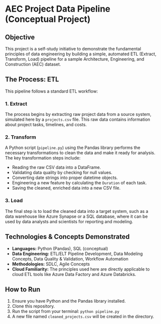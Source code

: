 # AEC Project Data Pipeline (Conceptual Project)

## Objective
This project is a self-study initiative to demonstrate the fundamental principles of data engineering by building a simple, automated ETL (Extract, Transform, Load) pipeline for a sample Architecture, Engineering, and Construction (AEC) dataset.
## The Process: ETL

This pipeline follows a standard ETL workflow:

### 1. Extract
The process begins by extracting raw project data from a source system, simulated here by a `projects.csv` file. This raw data contains information about project tasks, timelines, and costs.

### 2. Transform
A Python script (`pipeline.py`) using the Pandas library performs the necessary transformations to clean the data and make it ready for analysis. The key transformation steps include:
* Reading the raw CSV data into a DataFrame.
* Validating data quality by checking for null values.
* Converting date strings into proper datetime objects.
* Engineering a new feature by calculating the `Duration` of each task.
* Saving the cleaned, enriched data into a new CSV file.

### 3. Load
The final step is to load the cleaned data into a target system, such as a data warehouse like Azure Synapse or a SQL database, where it can be used by data analysts and scientists for reporting and modeling.

## Technologies & Concepts Demonstrated
* **Languages:** Python (Pandas), SQL (conceptual)
* **Data Engineering:** ETL/ELT Pipeline Development, Data Modeling Concepts, Data Quality & Validation, Workflow Automation
* **Methodologies:** SDLC, Agile Concepts
* **Cloud Familiarity:** The principles used here are directly applicable to cloud ETL tools like Azure Data Factory and Azure Databricks.

## How to Run
1.  Ensure you have Python and the Pandas library installed.
2.  Clone this repository.
3.  Run the script from your terminal: `python pipeline.py`
4.  A new file named `cleaned_projects.csv` will be created in the directory.
